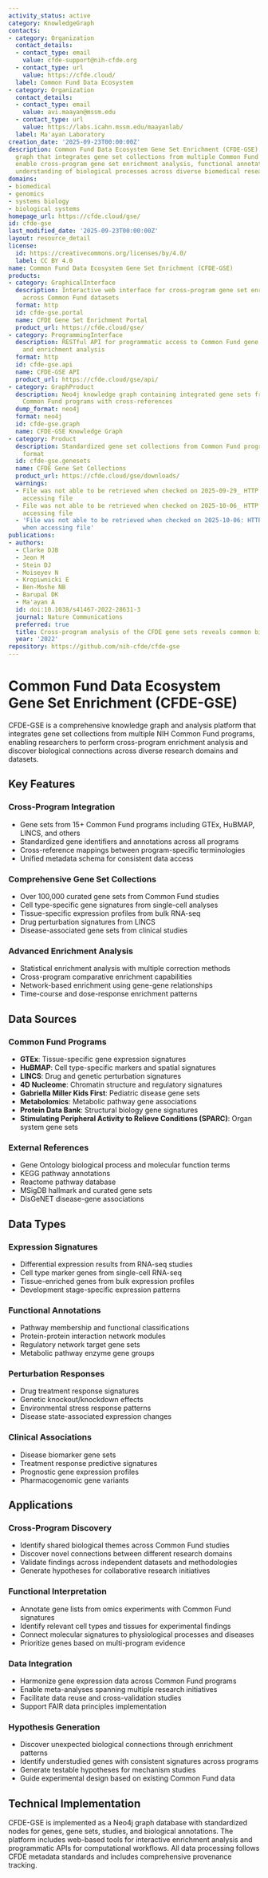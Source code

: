 ```yaml
---
activity_status: active
category: KnowledgeGraph
contacts:
- category: Organization
  contact_details:
  - contact_type: email
    value: cfde-support@nih-cfde.org
  - contact_type: url
    value: https://cfde.cloud/
  label: Common Fund Data Ecosystem
- category: Organization
  contact_details:
  - contact_type: email
    value: avi.maayan@mssm.edu
  - contact_type: url
    value: https://labs.icahn.mssm.edu/maayanlab/
  label: Ma'ayan Laboratory
creation_date: '2025-09-23T00:00:00Z'
description: Common Fund Data Ecosystem Gene Set Enrichment (CFDE-GSE) is a knowledge
  graph that integrates gene set collections from multiple Common Fund programs to
  enable cross-program gene set enrichment analysis, functional annotation, and systems-level
  understanding of biological processes across diverse biomedical research domains.
domains:
- biomedical
- genomics
- systems biology
- biological systems
homepage_url: https://cfde.cloud/gse/
id: cfde-gse
last_modified_date: '2025-09-23T00:00:00Z'
layout: resource_detail
license:
  id: https://creativecommons.org/licenses/by/4.0/
  label: CC BY 4.0
name: Common Fund Data Ecosystem Gene Set Enrichment (CFDE-GSE)
products:
- category: GraphicalInterface
  description: Interactive web interface for cross-program gene set enrichment analysis
    across Common Fund datasets
  format: http
  id: cfde-gse.portal
  name: CFDE Gene Set Enrichment Portal
  product_url: https://cfde.cloud/gse/
- category: ProgrammingInterface
  description: RESTful API for programmatic access to Common Fund gene set collections
    and enrichment analysis
  format: http
  id: cfde-gse.api
  name: CFDE-GSE API
  product_url: https://cfde.cloud/gse/api/
- category: GraphProduct
  description: Neo4j knowledge graph containing integrated gene sets from multiple
    Common Fund programs with cross-references
  dump_format: neo4j
  format: neo4j
  id: cfde-gse.graph
  name: CFDE-GSE Knowledge Graph
- category: Product
  description: Standardized gene set collections from Common Fund programs in GMT
    format
  id: cfde-gse.genesets
  name: CFDE Gene Set Collections
  product_url: https://cfde.cloud/gse/downloads/
  warnings:
  - File was not able to be retrieved when checked on 2025-09-29_ HTTP 404 error when
    accessing file
  - File was not able to be retrieved when checked on 2025-10-06_ HTTP 404 error when
    accessing file
  - 'File was not able to be retrieved when checked on 2025-10-06: HTTP 404 error
    when accessing file'
publications:
- authors:
  - Clarke DJB
  - Jeon M
  - Stein DJ
  - Moiseyev N
  - Kropiwnicki E
  - Ben-Moshe NB
  - Barupal DK
  - Ma'ayan A
  id: doi:10.1038/s41467-2022-28631-3
  journal: Nature Communications
  preferred: true
  title: Cross-program analysis of the CFDE gene sets reveals common biological themes
  year: '2022'
repository: https://github.com/nih-cfde/cfde-gse
---
```

# Common Fund Data Ecosystem Gene Set Enrichment (CFDE-GSE)

CFDE-GSE is a comprehensive knowledge graph and analysis platform that integrates gene set collections from multiple NIH Common Fund programs, enabling researchers to perform cross-program enrichment analysis and discover biological connections across diverse research domains and datasets.

## Key Features

### Cross-Program Integration
- Gene sets from 15+ Common Fund programs including GTEx, HuBMAP, LINCS, and others
- Standardized gene identifiers and annotations across all programs
- Cross-reference mappings between program-specific terminologies
- Unified metadata schema for consistent data access

### Comprehensive Gene Set Collections
- Over 100,000 curated gene sets from Common Fund studies
- Cell type-specific gene signatures from single-cell analyses
- Tissue-specific expression profiles from bulk RNA-seq
- Drug perturbation signatures from LINCS
- Disease-associated gene sets from clinical studies

### Advanced Enrichment Analysis
- Statistical enrichment analysis with multiple correction methods
- Cross-program comparative enrichment capabilities
- Network-based enrichment using gene-gene relationships
- Time-course and dose-response enrichment patterns

## Data Sources

### Common Fund Programs
- **GTEx**: Tissue-specific gene expression signatures
- **HuBMAP**: Cell type-specific markers and spatial signatures
- **LINCS**: Drug and genetic perturbation signatures  
- **4D Nucleome**: Chromatin structure and regulatory signatures
- **Gabriella Miller Kids First**: Pediatric disease gene sets
- **Metabolomics**: Metabolic pathway gene associations
- **Protein Data Bank**: Structural biology gene signatures
- **Stimulating Peripheral Activity to Relieve Conditions (SPARC)**: Organ system gene sets

### External References
- Gene Ontology biological process and molecular function terms
- KEGG pathway annotations
- Reactome pathway database
- MSigDB hallmark and curated gene sets
- DisGeNET disease-gene associations

## Data Types

### Expression Signatures
- Differential expression results from RNA-seq studies
- Cell type marker genes from single-cell RNA-seq
- Tissue-enriched genes from bulk expression profiles
- Development stage-specific expression patterns

### Functional Annotations  
- Pathway membership and functional classifications
- Protein-protein interaction network modules
- Regulatory network target gene sets
- Metabolic pathway enzyme gene groups

### Perturbation Responses
- Drug treatment response signatures
- Genetic knockout/knockdown effects
- Environmental stress response patterns
- Disease state-associated expression changes

### Clinical Associations
- Disease biomarker gene sets
- Treatment response predictive signatures
- Prognostic gene expression profiles
- Pharmacogenomic gene variants

## Applications

### Cross-Program Discovery
- Identify shared biological themes across Common Fund studies
- Discover novel connections between different research domains
- Validate findings across independent datasets and methodologies
- Generate hypotheses for collaborative research initiatives

### Functional Interpretation
- Annotate gene lists from omics experiments with Common Fund signatures  
- Identify relevant cell types and tissues for experimental findings
- Connect molecular signatures to physiological processes and diseases
- Prioritize genes based on multi-program evidence

### Data Integration
- Harmonize gene expression data across Common Fund programs
- Enable meta-analyses spanning multiple research initiatives
- Facilitate data reuse and cross-validation studies
- Support FAIR data principles implementation

### Hypothesis Generation
- Discover unexpected biological connections through enrichment patterns
- Identify understudied genes with consistent signatures across programs
- Generate testable hypotheses for mechanism studies
- Guide experimental design based on existing Common Fund data

## Technical Implementation
CFDE-GSE is implemented as a Neo4j graph database with standardized nodes for genes, gene sets, studies, and biological annotations. The platform includes web-based tools for interactive enrichment analysis and programmatic APIs for computational workflows. All data processing follows CFDE metadata standards and includes comprehensive provenance tracking.